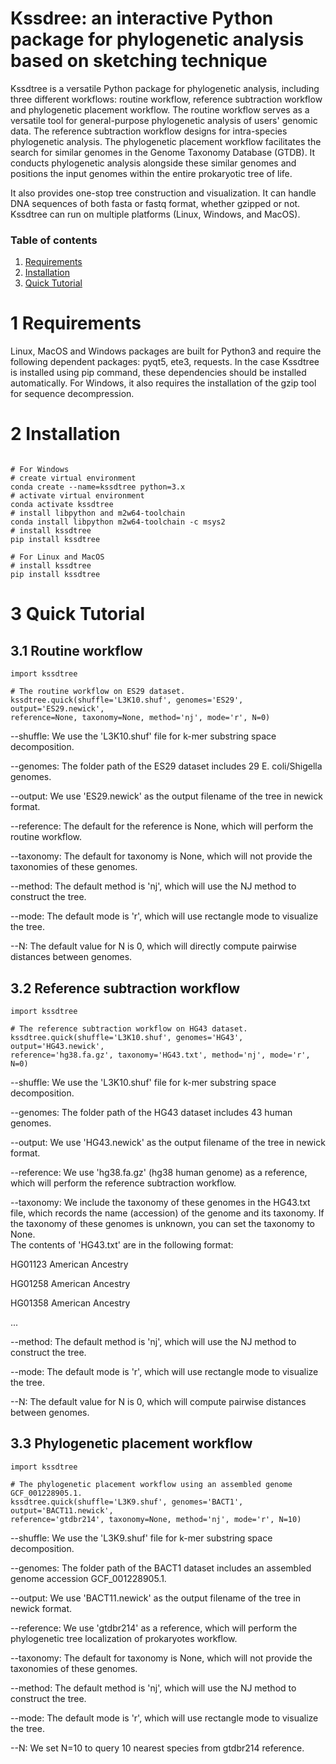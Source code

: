 # Kssdree: an interactive Python package for phylogenetic analysis based on sketching technique

Kssdtree is a versatile Python package for phylogenetic analysis, including three different workflows: routine workflow, reference subtraction workflow and phylogenetic placement workflow. The routine workflow serves as a versatile tool for general-purpose phylogenetic analysis of users' genomic data.  The reference subtraction workflow designs for intra-species phylogenetic analysis. The phylogenetic placement workflow facilitates the search for similar genomes in the Genome Taxonomy Database (GTDB). It conducts phylogenetic analysis alongside these similar genomes and positions the input genomes within the entire prokaryotic tree of life. 

It also provides one-stop tree construction and visualization. It can handle DNA sequences of both fasta or fastq format, whether gzipped or not. Kssdtree can run on multiple platforms (Linux, Windows, and MacOS).

### Table of contents
1. [Requirements](#1-requirements)
2. [Installation](#2-installation)
3. [Quick Tutorial](#3-quick-tutorial)

# 1 Requirements
Linux, MacOS and Windows packages are built for Python3 and require the following dependent packages: pyqt5, ete3, requests. In the case Kssdtree is installed using pip command, these dependencies should be installed automatically. For Windows, it also requires the installation of the gzip tool for sequence decompression.

# 2 Installation 
```

# For Windows
# create virtual environment
conda create --name=kssdtree python=3.x
# activate virtual environment
conda activate kssdtree
# install libpython and m2w64-toolchain 
conda install libpython m2w64-toolchain -c msys2
# install kssdtree
pip install kssdtree

# For Linux and MacOS
# install kssdtree
pip install kssdtree

```

# 3 Quick Tutorial
## 3.1 Routine workflow
```
import kssdtree

# The routine workflow on ES29 dataset.
kssdtree.quick(shuffle='L3K10.shuf', genomes='ES29', output='ES29.newick', 
reference=None, taxonomy=None, method='nj', mode='r', N=0)

```
--shuffle: We use the 'L3K10.shuf' file for k-mer substring space decomposition.

--genomes: The folder path of the ES29 dataset includes 29 E. coli/Shigella genomes.  

--output: We use 'ES29.newick' as the output filename of the tree in newick format.  

--reference: The default for the reference is None, which will perform the routine workflow.  

--taxonomy: The default for taxonomy is None, which will not provide the taxonomies of these genomes.  

--method: The default method is 'nj', which will use the NJ method to construct the tree.  

--mode: The default mode is 'r', which will use rectangle mode to visualize the tree.  

--N: The default value for N is 0, which will directly compute pairwise distances between genomes.  


## 3.2 Reference subtraction workflow
```
import kssdtree

# The reference subtraction workflow on HG43 dataset.
kssdtree.quick(shuffle='L3K10.shuf', genomes='HG43', output='HG43.newick', 
reference='hg38.fa.gz', taxonomy='HG43.txt', method='nj', mode='r', N=0)

```
--shuffle: We use the 'L3K10.shuf' file for k-mer substring space decomposition.  

--genomes: The folder path of the HG43 dataset includes 43 human genomes.  

--output: We use 'HG43.newick' as the output filename of the tree in newick format.  

--reference: We use 'hg38.fa.gz' (hg38 human genome) as a reference, which will perform the reference subtraction workflow.

--taxonomy: We include the taxonomy of these genomes in the HG43.txt file, which records the name (accession) of the genome and its taxonomy. If the taxonomy of these genomes is unknown, you can set the taxonomy to None.  
The contents of 'HG43.txt' are in the following format:  

HG01123     American Ancestry  

HG01258		American Ancestry  

HG01358		American Ancestry  

...  

--method: The default method is 'nj', which will use the NJ method to construct the tree.  

--mode: The default mode is 'r', which will use rectangle mode to visualize the tree.  

--N: The default value for N is 0, which will compute pairwise distances between genomes.  



## 3.3 Phylogenetic placement workflow
```
import kssdtree

# The phylogenetic placement workflow using an assembled genome GCF_001228905.1.
kssdtree.quick(shuffle='L3K9.shuf', genomes='BACT1', output='BACT11.newick', 
reference='gtdbr214', taxonomy=None, method='nj', mode='r', N=10)

```
--shuffle: We use the 'L3K9.shuf' file for k-mer substring space decomposition.  

--genomes: The folder path of the BACT1 dataset includes an assembled genome accession GCF_001228905.1.  

--output: We use 'BACT11.newick' as the output filename of the tree in newick format.  

--reference: We use 'gtdbr214' as a reference, which will perform the phylogenetic tree localization of prokaryotes workflow.  

--taxonomy: The default for taxonomy is None, which will not provide the taxonomies of these genomes.  

--method: The default method is 'nj', which will use the NJ method to construct the tree.  

--mode: The default mode is 'r', which will use rectangle mode to visualize the tree.  

--N: We set N=10 to query 10 nearest species from gtdbr214 reference.  




